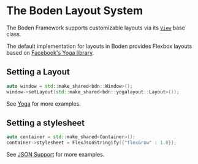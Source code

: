 # The Boden Layout System

The Boden Framework supports customizable layouts via its [`View`](../../reference/ui/view.md) base class.

The default implementation for layouts in Boden provides Flexbox layouts based on [Facebook's Yoga library](https://github.com/facebook/yoga).

## Setting a Layout

```C++
auto window = std::make_shared<bdn::Window>();
window->setLayout(std::make_shared<bdn::yogalayout::Layout>());
```

See [Yoga](yoga.md) for more examples.

## Setting a stylesheet

```C++
auto container = std::make_shared<Container>();
container->stylesheet = FlexJsonStringify({"flexGrow" : 1.0});
```

See [JSON Support](json.md) for more examples.
